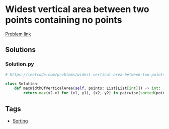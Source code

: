 # Widest vertical area between two points containing no points

[Problem link](https://leetcode.com/problems/widest-vertical-area-between-two-points-containing-no-points/)

## Solutions


### Solution.py
```py
# https://leetcode.com/problems/widest-vertical-area-between-two-points-containing-no-points/

class Solution:
    def maxWidthOfVerticalArea(self, points: List[List[int]]) -> int:
        return max(x2-x1 for (x1, y1), (x2, y2) in pairwise(sorted(points)))
```
## Tags

* [Sorting](/Collections/sorting.md#sorting)
